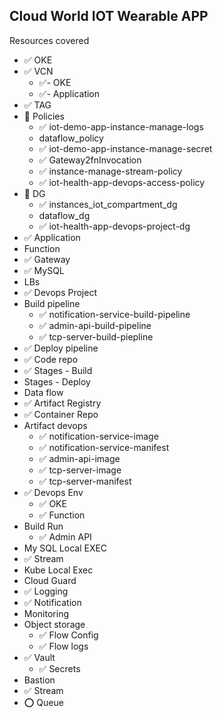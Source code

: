 ## Cloud World IOT Wearable APP 

Resources covered 

- ✅️ OKE
- ✅ VCN 
  - ✅- OKE
  - ✅- Application
- ✅ TAG
- 🚧 Policies
  - ✅ iot-demo-app-instance-manage-logs
  - dataflow_policy
  - ✅ iot-demo-app-instance-manage-secret
  - ✅ Gateway2fnInvocation
  - ✅ instance-manage-stream-policy
  - ✅ iot-health-app-devops-access-policy
- 🚧 DG
  - ✅ instances_iot_compartment_dg
  - dataflow_dg
  - ✅ iot-health-app-devops-project-dg
- ✅ Application
- Function
- ✅ Gateway
- ✅ MySQL
- LBs
- ✅ Devops Project
- Build pipeline
  - ✅ notification-service-build-pipeline
  - ✅ admin-api-build-pipeline
  - ✅ tcp-server-build-piepline
- ✅ Deploy pipeline
- ✅ Code repo
- ✅ Stages  - Build 
- Stages - Deploy
- Data flow 
- ✅ Artifact Registry
- ✅ Container Repo 
- Artifact devops 
  - ✅ notification-service-image
  - ✅ notification-service-manifest
  - ✅ admin-api-image
  - ✅ tcp-server-image
  - ✅ tcp-server-manifest
- ✅ Devops Env
  - ✅ OKE
  - ✅ Function
- Build Run
  - ✅ Admin API
- My SQL Local EXEC
- ✅ Stream
- Kube Local Exec
- Cloud Guard 
- ✅ Logging
- ✅ Notification 
- Monitoring
- Object storage
  - ✅ Flow Config
  - ✅ Flow logs
- ✅ Vault
  - ✅ Secrets 
- Bastion 
- ✅ Stream
- ⭕ Queue 